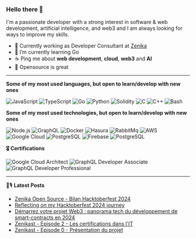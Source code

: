 ### Hello there 👋

I'm a passionate developer with a strong interest in software & web development, artificial intelligence, and web3 and I am always looking for ways to improve my skills.

- 💼 Currently working as Developer Consultant at [Zenika](https://github.com/Zenika)
- 🌱 I’m currently learning Go
- ☕️ Ping me about **web development**, **cloud**, **web3** and **AI**
- 💙 Opensource is great

<hr/>

**Some of my most used languages, but open to learn/develop with new ones**

![JavaScript](https://img.shields.io/badge/-JavaScript-000?&logo=JavaScript)
![TypeScript](https://img.shields.io/badge/-TypeScript-000?&logo=TypeScript)
![Go](https://img.shields.io/badge/-Go-000?&logo=Go)
![Python](https://img.shields.io/badge/-Python-000?&logo=Python)
![Solidity](https://img.shields.io/badge/-Solidity-000?&logo=Solidity)
![C](https://img.shields.io/badge/-C-000?&logo=C)
![C++](https://img.shields.io/badge/-C++-000?&logo=c%2b%2b&logoColor=00599C)
![Bash](https://img.shields.io/badge/-Bash-000?&logo=gnu-bash)


**Some of my most used technologies, but open to learn/develop with new ones**

![Node.js](https://img.shields.io/badge/-Node.js-000?&logo=node.js)
![GraphQL](https://img.shields.io/badge/-GrapqhQL-000?&logo=graphql)
![Docker](https://img.shields.io/badge/-Docker-000?&logo=Docker)
![Hasura](https://img.shields.io/badge/-Hasura-000?&logo=Hasura)
![RabbitMq](https://img.shields.io/badge/-RabbitMq-000?&logo=RabbitMq)
![AWS](https://img.shields.io/badge/-AWS-000?&logo=AmazonAWS)
![Google Cloud](https://img.shields.io/badge/-Google_Cloud-000?&logo=google-cloud)
![PostgreSQL](https://img.shields.io/badge/-PostgreSQL-000?&logo=PostgreSQL)
![Firebase](https://img.shields.io/badge/-Firebase-000?&logo=Firebase)
![PostgreSQL](https://img.shields.io/badge/-PostgreSQL-000?&logo=PostgreSQL)

**🎖️ Certifications**

![Google Cloud Architect](https://img.shields.io/badge/-Google_Cloud_Architect-000?&logo=google-cloud)
![GraphQL Developer Associate](https://img.shields.io/badge/-GrapqhQL_Developer_Associate-000?&logo=graphql)
![GraphQL Developer Professional](https://img.shields.io/badge/-GrapqhQL_Developer_Professional-000?&logo=graphql)

<hr/>

📕🎙️ **Latest Posts**
<!-- BLOG-POST-LIST:START -->
- [Zenika Open Source - Bilan Hacktoberfest 2024](https://blog.zenika.com/2024/11/14/zenika-open-source-bilan-hacktoberfest-2024/)
- [Reflecting on my Hacktoberfest 2024 journey](https://bbourgeois.dev/blog/2024/03-reflecting-hacktoberfest-journey-2024/)
- [Démarrez votre projet Web3 : panorama tech du développement de smart-contracts en 2024](https://bbourgeois.dev/blog/2024/02-demarrez-projet-web3-2024/)
- [Zenikast -  Episode 2 - Les certifications dans l&#39;IT](https://open.spotify.com/episode/3iEMyIxdmiLGJUOG0DeUZq?si=17661b5747a649c1)
- [Zenikast -  Episode 0 - Présentation du projet](https://open.spotify.com/episode/5fARHGhfVS0tHUZMPAnHqI?si=a13e8d8b1b8b42ca)
<!-- BLOG-POST-LIST:END -->
